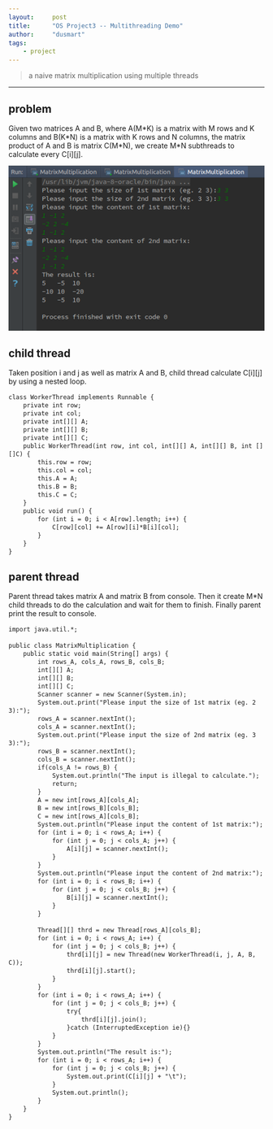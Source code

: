 ```yaml
---
layout:     post
title:      "OS Project3 -- Multithreading Demo"
author:     "dusmart"
tags:
    - project
---
```


> a naive matrix multiplication using multiple threads

<!--more-->

---

## problem

Given two matrices A and B, where A(M\*K) is a matrix with M rows and K columns and B(K\*N) is a matrix with K rows and N columns, the matrix product of A and B is matrix C(M\*N), we create M*N subthreads to calculate every C[i][j].

![img](/assets/img/2017-03-19-1.png)

## child thread

Taken position i and j as well as matrix A and B, child thread calculate C[i][j] by using a nested loop.

```
class WorkerThread implements Runnable {
    private int row;
    private int col;
    private int[][] A;
    private int[][] B;
    private int[][] C;
    public WorkerThread(int row, int col, int[][] A, int[][] B, int [][]C) {
        this.row = row;
        this.col = col;
        this.A = A;
        this.B = B;
        this.C = C;
    }
    public void run() {
        for (int i = 0; i < A[row].length; i++) {
            C[row][col] += A[row][i]*B[i][col];
        }
    }
}
```

## parent thread

Parent thread takes matrix A and matrix B from console. Then it create M*N child threads to do the calculation and wait for them to finish. Finally parent print the result to console.

```
import java.util.*;

public class MatrixMultiplication {
    public static void main(String[] args) {
        int rows_A, cols_A, rows_B, cols_B;
        int[][] A;
        int[][] B;
        int[][] C;
        Scanner scanner = new Scanner(System.in);
        System.out.print("Please input the size of 1st matrix (eg. 2 3):");
        rows_A = scanner.nextInt();
        cols_A = scanner.nextInt();
        System.out.print("Please input the size of 2nd matrix (eg. 3 3):");
        rows_B = scanner.nextInt();
        cols_B = scanner.nextInt();
        if(cols_A != rows_B) {
            System.out.println("The input is illegal to calculate.");
            return;
        }
        A = new int[rows_A][cols_A];
        B = new int[rows_B][cols_B];
        C = new int[rows_A][cols_B];
        System.out.println("Please input the content of 1st matrix:");
        for (int i = 0; i < rows_A; i++) {
            for (int j = 0; j < cols_A; j++) {
                A[i][j] = scanner.nextInt();
            }
        }
        System.out.println("Please input the content of 2nd matrix:");
        for (int i = 0; i < rows_B; i++) {
            for (int j = 0; j < cols_B; j++) {
                B[i][j] = scanner.nextInt();
            }
        }

        Thread[][] thrd = new Thread[rows_A][cols_B];
        for (int i = 0; i < rows_A; i++) {
            for (int j = 0; j < cols_B; j++) {
                thrd[i][j] = new Thread(new WorkerThread(i, j, A, B, C));
                thrd[i][j].start();
            }
        }
        for (int i = 0; i < rows_A; i++) {
            for (int j = 0; j < cols_B; j++) {
                try{
                    thrd[i][j].join();
                }catch (InterruptedException ie){}
            }
        }
        System.out.println("The result is:");
        for (int i = 0; i < rows_A; i++) {
            for (int j = 0; j < cols_B; j++) {
                System.out.print(C[i][j] + "\t");
            }
            System.out.println();
        }
    }
}
```
